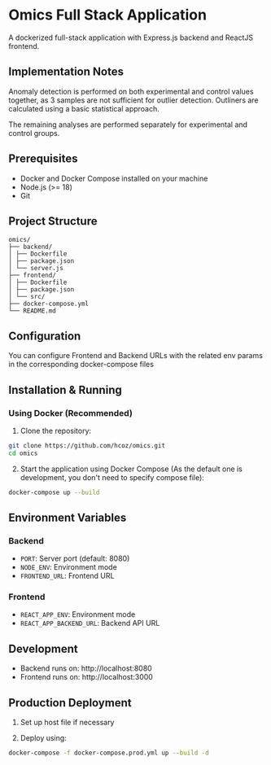 # Omics Full Stack Application

A dockerized full-stack application with Express.js backend and ReactJS frontend.

## Implementation Notes

Anomaly detection is performed on both experimental and control values together, as 3 samples are not sufficient for outlier detection.
Outliners are calculated using a basic statistical approach.

The remaining analyses are performed separately for experimental and control groups.

## Prerequisites

- Docker and Docker Compose installed on your machine
- Node.js (>= 18)
- Git

## Project Structure
```
omics/
├── backend/
│ ├── Dockerfile
│ ├── package.json
│ └── server.js
├── frontend/
│ ├── Dockerfile
│ ├── package.json
│ └── src/
├── docker-compose.yml
└── README.md
```

## Configuration

You can configure Frontend and Backend URLs with the related env params in the corresponding docker-compose files

## Installation & Running

### Using Docker (Recommended)

1. Clone the repository:

```bash
git clone https://github.com/hcoz/omics.git
cd omics
```

2. Start the application using Docker Compose (As the default one is development, you don't need to specify compose file):
```bash
docker-compose up --build
```

## Environment Variables

### Backend
- `PORT`: Server port (default: 8080)
- `NODE_ENV`: Environment mode
- `FRONTEND_URL`: Frontend URL

### Frontend
- `REACT_APP_ENV`: Environment mode
- `REACT_APP_BACKEND_URL`: Backend API URL

## Development

- Backend runs on: http://localhost:8080
- Frontend runs on: http://localhost:3000

## Production Deployment

1. Set up host file if necessary

2. Deploy using:
```bash
docker-compose -f docker-compose.prod.yml up --build -d
```
